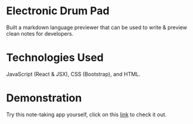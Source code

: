 # Electronic Drum Pad

Built a markdown language previewer that can be used to write & preview clean notes for developers.

# Technologies Used

JavaScript (React & JSX), CSS (Bootstrap), and HTML.

# Demonstration

Try this note-taking app yourself, click on this [link](https://ma86.github.io/MarkdownLanguagePreviewer/) to check it out.
